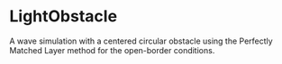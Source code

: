 # LightObstacle
A wave simulation with a centered circular obstacle using the Perfectly Matched Layer method for the open-border conditions.
